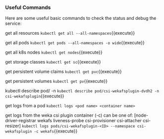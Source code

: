 ### Useful Commands

Here are some useful basic commands to check the status and debug the service:


get all resources
`kubectl get all --all-namespaces`{{execute}}

get all pods
`kubectl get pods --all-namespaces -o wide`{{execute}}

get all k8s nodes
`kubectl get nodes`{{execute}}

get storage classes
`kubectl get sc`{{execute}}

get persistent volume claims
`kubectl get pvc`{{execute}}

get persistent volumes
`kubectl get pv`{{execute}}

kubectl describe pod/<pod-name> -n <namespace>
`kubectl describe pod/csi-wekafsplugin-dvdh2 -n csi-wekafsplugin`{{execute}}

get logs from a pod
`kubectl logs <pod name> <container name>`

get logs from the weka csi plugin
container (-c) can be one of: [node-driver-registrar wekafs liveness-probe csi-provisioner csi-attacher csi-resizer]
`kubectl logs pods/csi-wekafsplugin-<ID> --namespace csi-wekafsplugin -c wekafs`{{execute}}
```
